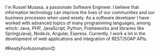 I'm Russel Musasa, a passionate Software Engineer. I believe that information technology can improve the lives of our communities and our business processes when used wisely.
As a software developer I have worked with advanced topics of many programming languages, among which: Java, PHP, JavaScript, Python, Frameworks and libraries like Spring(Java), NodeJs, Angular, Express. Currently, I work a lot in the development of web applications and integration of REST/SOAP APIs.

#ReadyForAutomation😊
